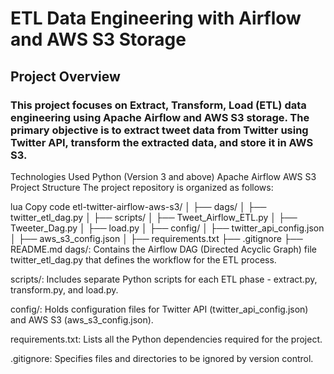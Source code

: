 # ETL Data Engineering with Airflow and AWS S3 Storage
## Project Overview
### This project focuses on Extract, Transform, Load (ETL) data engineering using Apache Airflow and AWS S3 storage. The primary objective is to extract tweet data from Twitter using Twitter API, transform the extracted data, and store it in AWS S3.

Technologies Used
Python (Version 3 and above)
Apache Airflow
AWS S3
Project Structure
The project repository is organized as follows:

lua
Copy code
etl-twitter-airflow-aws-s3/
│
├── dags/
│   ├── twitter_etl_dag.py
│
├── scripts/
│   ├── Tweet_Airflow_ETL.py
│   ├── Tweeter_Dag.py
│   ├── load.py
│
├── config/
│   ├── twitter_api_config.json
│   ├── aws_s3_config.json
│
├── requirements.txt
├── .gitignore
├── README.md
dags/: Contains the Airflow DAG (Directed Acyclic Graph) file twitter_etl_dag.py that defines the workflow for the ETL process.

scripts/: Includes separate Python scripts for each ETL phase - extract.py, transform.py, and load.py.

config/: Holds configuration files for Twitter API (twitter_api_config.json) and AWS S3 (aws_s3_config.json).

requirements.txt: Lists all the Python dependencies required for the project.

.gitignore: Specifies files and directories to be ignored by version control.
